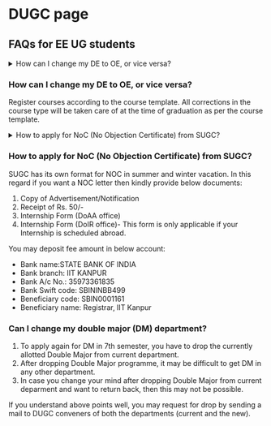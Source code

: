 # DUGC page
## FAQs for EE UG students

<details>
  <summary>How can I change my DE to OE, or vice versa?</summary>
  Register courses according to the course template. All corrections in the course type will be taken care of at the time of graduation as per the course template.
</details>

### How can I change my DE to OE, or vice versa?
  Register courses according to the course template. All corrections in the course type will be taken care of at the time of graduation as per the course template.

<details>
<summary>How to apply for NoC (No Objection Certificate) from SUGC?</summary>
SUGC has its own format for NOC in summer and winter vacation. In this regard if you want a NOC letter then kindly provide below documents:

1. Copy of Advertisement/Notification 
2. Receipt of Rs. 50/-
3. Internship Form (DoAA office)
4. Internship Form (DoIR office)- This form is only applicable if your Internship is scheduled abroad.

You may deposit fee amount in below account:

- Bank name:STATE BANK OF INDIA
- Bank branch: IIT KANPUR
- Bank A/c No.: 35973361835
- Bank Swift code: SBININBB499
- Beneficiary code: SBIN0001161
- Beneficiary name: Registrar, IIT Kanpur
</details>

### How to apply for NoC (No Objection Certificate) from SUGC?

SUGC has its own format for NOC in summer and winter vacation. In this regard if you want a NOC letter then kindly provide below documents:

1. Copy of Advertisement/Notification 
2. Receipt of Rs. 50/-
3. Internship Form (DoAA office)
4. Internship Form (DoIR office)- This form is only applicable if your Internship is scheduled abroad.

You may deposit fee amount in below account:

- Bank name:STATE BANK OF INDIA
- Bank branch: IIT KANPUR
- Bank A/c No.: 35973361835
- Bank Swift code: SBININBB499
- Beneficiary code: SBIN0001161
- Beneficiary name: Registrar, IIT Kanpur

### Can I change my double major (DM) department?

1. To apply again for DM in 7th semester, you have to drop the currently allotted Double Major from current department.
2. After dropping Double Major programme, it may be difficult to get DM in any other department.
3. In case you change your mind after dropping Double Major from current deparment and want to return back, then this may not be possible.

If you understand above points well, you may request for drop by sending a mail to DUGC conveners of both the departments (current and the new).

